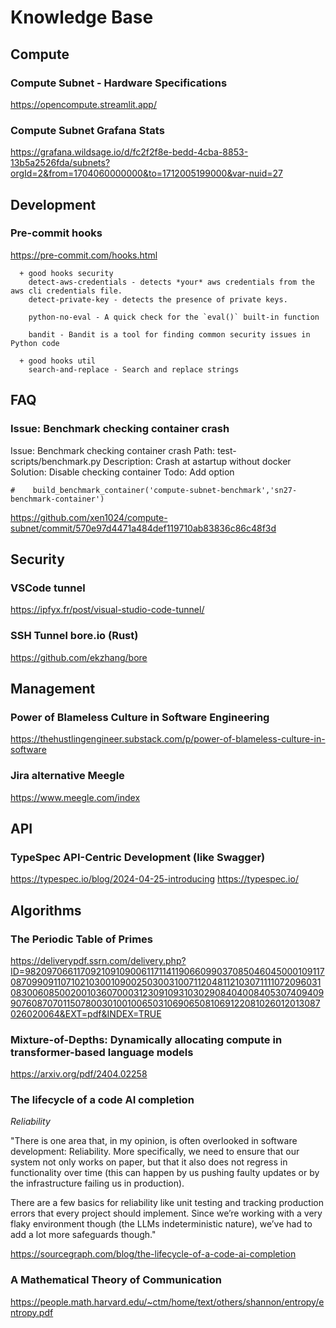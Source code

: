 # Knowledge Base

## Compute

### Compute Subnet - Hardware Specifications
https://opencompute.streamlit.app/

### Compute Subnet Grafana Stats
https://grafana.wildsage.io/d/fc2f2f8e-bedd-4cba-8853-13b5a2526fda/subnets?orgId=2&from=1704060000000&to=1712005199000&var-nuid=27

## Development

### Pre-commit hooks
https://pre-commit.com/hooks.html
```
  + good hooks security
    detect-aws-credentials - detects *your* aws credentials from the aws cli credentials file.
    detect-private-key - detects the presence of private keys.

    python-no-eval - A quick check for the `eval()` built-in function

    bandit - Bandit is a tool for finding common security issues in Python code

  + good hooks util
    search-and-replace - Search and replace strings
```

## FAQ

### Issue: Benchmark checking container crash
Issue: Benchmark checking container crash
Path: test-scripts/benchmark.py
Description: Crash at astartup without docker
Solution: Disable checking container
Todo: Add option
```
#    build_benchmark_container('compute-subnet-benchmark','sn27-benchmark-container')
```
https://github.com/xen1024/compute-subnet/commit/570e97d4471a484def119710ab83836c86c48f3d

## Security

### VSCode tunnel 
https://ipfyx.fr/post/visual-studio-code-tunnel/

### SSH Tunnel bore.io (Rust)
https://github.com/ekzhang/bore

## Management

### Power of Blameless Culture in Software Engineering
https://thehustlingengineer.substack.com/p/power-of-blameless-culture-in-software

### Jira alternative Meegle
https://www.meegle.com/index

## API

### TypeSpec API-Centric Development (like Swagger)
https://typespec.io/blog/2024-04-25-introducing
https://typespec.io/

## Algorithms

### The Periodic Table of Primes 
https://deliverypdf.ssrn.com/delivery.php?ID=982097066117092109109006117114119066099037085046045000109117087099091107102103001090025030031007112048112103071111072096031083006085002001036070003123091093103029084040084053074094099076087070115078003010010065031069065081069122081026012013087026020064&EXT=pdf&INDEX=TRUE

### Mixture-of-Depths: Dynamically allocating compute in transformer-based language models
https://arxiv.org/pdf/2404.02258

### The lifecycle of a code AI completion

*Reliability*

"There is one area that, in my opinion, is often overlooked in software development: Reliability. More specifically, we need to ensure that our system not only works on paper, but that it also does not regress in functionality over time (this can happen by us pushing faulty updates or by the infrastructure failing us in production).

There are a few basics for reliability like unit testing and tracking production errors that every project should implement. Since we’re working with a very flaky environment though (the LLMs indeterministic nature), we’ve had to add a lot more safeguards though."

https://sourcegraph.com/blog/the-lifecycle-of-a-code-ai-completion

### A Mathematical Theory of Communication
https://people.math.harvard.edu/~ctm/home/text/others/shannon/entropy/entropy.pdf

